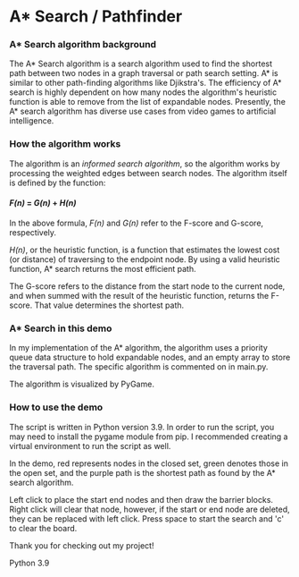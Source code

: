 # A* Search / Pathfinder
### **A\* Search algorithm background**
The A* Search algorithm is a search algorithm used to find the shortest path between two nodes 
in a graph traversal or path search setting. A* is similar to other path-finding algorithms like Djikstra's.
The efficiency of A* search is highly dependent on how many nodes the algorithm's heuristic function is able to remove 
from the list of expandable nodes. Presently, the A* search algorithm has diverse use cases from video games to
artificial intelligence.

### How the algorithm works
The algorithm is an *informed search algorithm*, so the algorithm works by processing the
weighted edges between search nodes. The algorithm itself is defined by the function:

#### ***F(n)* = *G(n)* + *H(n)***

In the above formula, *F(n)* and *G(n)* refer to the F-score and G-score, respectively.

*H(n)*, or the heuristic function, is a function that estimates the lowest cost (or distance) of traversing
to the endpoint node. By using a valid heuristic function, A* search returns 
the most efficient path.

The G-score refers to the distance from the start node to the current node, and when summed with the 
result of the heuristic function, returns the F-score. That value determines the
shortest path.

### A* Search in this demo
In my implementation of the A* algorithm, the algorithm uses a priority queue data structure to hold
expandable nodes, and an empty array to store the traversal path. The specific algorithm is commented
on in main.py.

The algorithm is visualized by PyGame.

### How to use the demo
The script is written in Python version 3.9. In order to run the script, you may need to install the pygame module
from pip. I recommended creating a virtual environment to run the script as well.

In the demo, red represents nodes in the closed set, green denotes those in the open set, and the purple path
is the shortest path as found by the A* search algorithm.

Left click to place the start end nodes and then draw the barrier blocks. Right click will clear that
node, however, if the start or end node are deleted, they can be replaced with left click. Press
space to start the search and 'c' to clear the board.

Thank you for checking out my project!

Python 3.9
